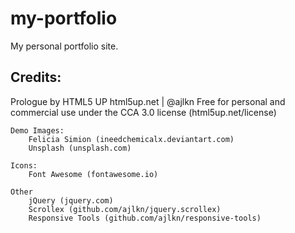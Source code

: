 # my-portfolio
My personal portfolio site.




## Credits:

  Prologue by HTML5 UP
    html5up.net | @ajlkn
    Free for personal and commercial use under the CCA 3.0 license (html5up.net/license)

	Demo Images:
		Felicia Simion (ineedchemicalx.deviantart.com)
		Unsplash (unsplash.com)

	Icons:
		Font Awesome (fontawesome.io)

	Other
		jQuery (jquery.com)
		Scrollex (github.com/ajlkn/jquery.scrollex)
		Responsive Tools (github.com/ajlkn/responsive-tools)